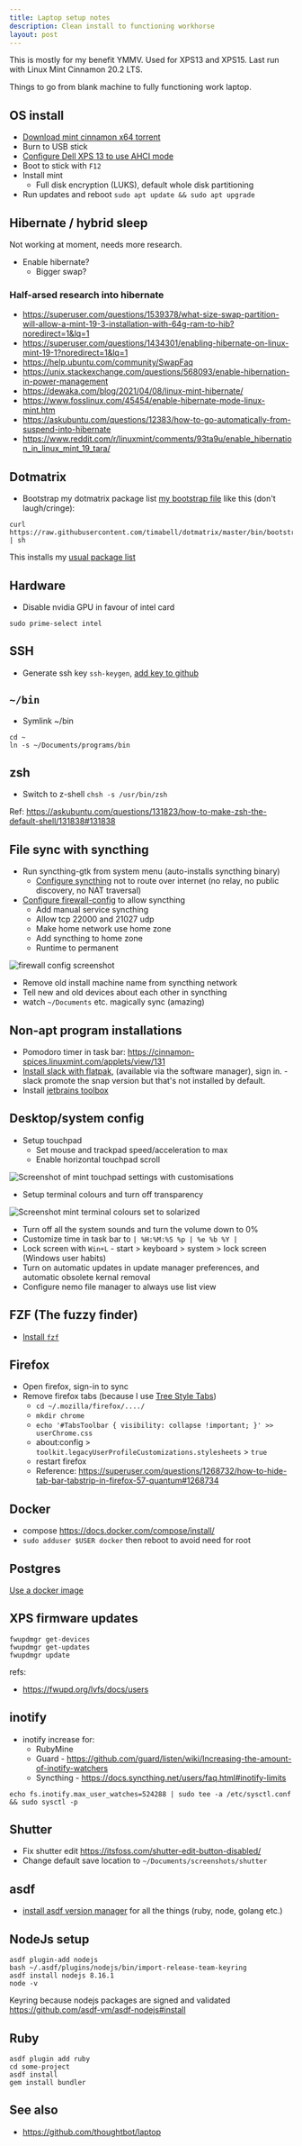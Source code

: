 ```yaml
---
title: Laptop setup notes
description: Clean install to functioning workhorse
layout: post
---
```


This is mostly for my benefit YMMV. Used for XPS13 and XPS15. Last run with Linux Mint Cinnamon 20.2 LTS.

Things to go from blank machine to fully functioning work laptop.

## OS install

* [Download mint cinnamon x64 torrent](https://linuxmint.com/download.php)
* Burn to USB stick
* [Configure Dell XPS 13 to use AHCI mode](https://askubuntu.com/questions/696413/ubuntu-installer-cant-find-any-disk-on-dell-xps-13-9350/696414#696414)
* Boot to stick with `F12`
* Install mint
	* Full disk encryption (LUKS), default whole disk partitioning
* Run updates and reboot `sudo apt update && sudo apt upgrade`

## Hibernate / hybrid sleep

Not working at moment, needs more research.

* Enable hibernate?
	* Bigger swap?

### Half-arsed research into hibernate

* <https://superuser.com/questions/1539378/what-size-swap-partition-will-allow-a-mint-19-3-installation-with-64g-ram-to-hib?noredirect=1&lq=1>
* <https://superuser.com/questions/1434301/enabling-hibernate-on-linux-mint-19-1?noredirect=1&lq=1>
* <https://help.ubuntu.com/community/SwapFaq>
* <https://unix.stackexchange.com/questions/568093/enable-hibernation-in-power-management>
* <https://dewaka.com/blog/2021/04/08/linux-mint-hibernate/>
* <https://www.fosslinux.com/45454/enable-hibernate-mode-linux-mint.htm>
* <https://askubuntu.com/questions/12383/how-to-go-automatically-from-suspend-into-hibernate>
* <https://www.reddit.com/r/linuxmint/comments/93ta9u/enable_hibernation_in_linux_mint_19_tara/>

## Dotmatrix

* Bootstrap my dotmatrix package list [my bootstrap file](https://github.com/timabell/dotmatrix/blob/master/bin/bootstrap.sh) like this (don't laugh/cringe):

```
curl https://raw.githubusercontent.com/timabell/dotmatrix/master/bin/bootstrap.sh | sh
```

This installs my [usual package list](https://github.com/timabell/dotmatrix/blob/master/bin/packages.txt)

## Hardware

* Disable nvidia GPU in favour of intel card

```
sudo prime-select intel
```

## SSH

* Generate ssh key `ssh-keygen`, [add key to github](https://github.com/settings/keys)

## `~/bin`

* Symlink ~/bin

```
cd ~
ln -s ~/Documents/programs/bin
```

## zsh

* Switch to z-shell `chsh -s /usr/bin/zsh`

Ref: <https://askubuntu.com/questions/131823/how-to-make-zsh-the-default-shell/131838#131838>

## File sync with syncthing

* Run syncthing-gtk from system menu (auto-installs syncthing binary)
	* [Configure syncthing](http://localhost:8080/) not to route over internet
		(no relay, no public discovery, no NAT traversal)
* [Configure firewall-config](https://firewalld.org/documentation/utilities/firewall-config.html)
	to allow syncthing
	* Add manual service syncthing
	* Allow tcp 22000 and 21027 udp
	* Make home network use home zone
	* Add syncthing to home zone
	* Runtime to permanent

![firewall config screenshot](/assets/firewall-config-syncthing.png)

* Remove old install machine name from syncthing network
* Tell new and old devices about each other in syncthing
* watch `~/Documents` etc. magically sync (amazing)

## Non-apt program installations

* Pomodoro timer in task bar: <https://cinnamon-spices.linuxmint.com/applets/view/131>
* [Install slack with flatpak](https://flathub.org/apps/details/com.slack.Slack), (available via
	the software manager), sign in. - slack promote the snap version but that's not
	installed by default.
* Install [jetbrains toolbox](https://www.jetbrains.com/toolbox/app/)

## Desktop/system config

* Setup touchpad
	* Set mouse and trackpad speed/acceleration to max
	* Enable horizontal touchpad scroll

![Screenshot of mint touchpad settings with customisations](/assets/mouse-and-touchpad.png)

* Setup terminal colours and turn off transparency

![Screenshot mint terminal colours set to solarized](/assets/terminal-colours.png)

* Turn off all the system sounds and turn the volume down to 0%
* Customize time in task bar to `| %H:%M:%S %p | %e %b %Y |`
* Lock screen with `Win+L` - start > keyboard > system > lock screen (Windows user habits)
* Turn on automatic updates in update manager preferences, and automatic obsolete kernal removal
* Configure nemo file manager to always use list view

## FZF (The fuzzy finder)

* [Install `fzf`](https://github.com/timabell/dotmatrix/blob/master/bin/install-fzf.sh)

## Firefox

* Open firefox, sign-in to sync
* Remove firefox tabs (because I use [Tree Style Tabs](https://addons.mozilla.org/en-US/firefox/addon/tree-style-tab/))
  * `cd ~/.mozilla/firefox/..../`
  * `mkdir chrome`
  * `echo '#TabsToolbar { visibility: collapse !important; }' >> userChrome.css`
  * about:config > `toolkit.legacyUserProfileCustomizations.stylesheets` > `true`
  * restart firefox
  * Reference: <https://superuser.com/questions/1268732/how-to-hide-tab-bar-tabstrip-in-firefox-57-quantum#1268734>

## Docker

* compose <https://docs.docker.com/compose/install/>
* `sudo adduser $USER docker` then reboot to avoid need for root

## Postgres

[Use a docker image](https://hackernoon.com/dont-install-postgres-docker-pull-postgres-bee20e200198)

## XPS firmware updates

```
fwupdmgr get-devices
fwupdmgr get-updates
fwupdmgr update
```

refs:

* <https://fwupd.org/lvfs/docs/users>

## inotify

* inotify increase for:
  * RubyMine
  * Guard - <https://github.com/guard/listen/wiki/Increasing-the-amount-of-inotify-watchers>
  * Syncthing - <https://docs.syncthing.net/users/faq.html#inotify-limits>

```
echo fs.inotify.max_user_watches=524288 | sudo tee -a /etc/sysctl.conf && sudo sysctl -p
```

## Shutter

* Fix shutter edit <https://itsfoss.com/shutter-edit-button-disabled/>
* Change default save location to `~/Documents/screenshots/shutter`

## asdf

* [install asdf version manager](https://asdf-vm.com/#/core-manage-asdf-vm?id=install-asdf-vm) for all the things (ruby, node, golang etc.)

## NodeJs setup

	asdf plugin-add nodejs
	bash ~/.asdf/plugins/nodejs/bin/import-release-team-keyring
	asdf install nodejs 8.16.1
	node -v

Keyring because nodejs packages are signed and validated
<https://github.com/asdf-vm/asdf-nodejs#install>

## Ruby

	asdf plugin add ruby
	cd some-project
	asdf install
	gem install bundler

## See also

* <https://github.com/thoughtbot/laptop>
